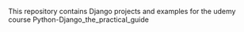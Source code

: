 This repository contains Django projects and examples for the udemy course Python-Django_the_practical_guide
